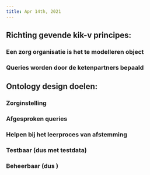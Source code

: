 ```yaml
---
title: Apr 14th, 2021
---
```


## Richting gevende kik-v principes:
### Een zorg organisatie is het te modelleren object
### Queries worden door de ketenpartners bepaald
## Ontology design doelen:
### Zorginstelling
### Afgesproken queries
### Helpen bij het leerproces van afstemming
### Testbaar (dus met testdata)
### Beheerbaar (dus )
